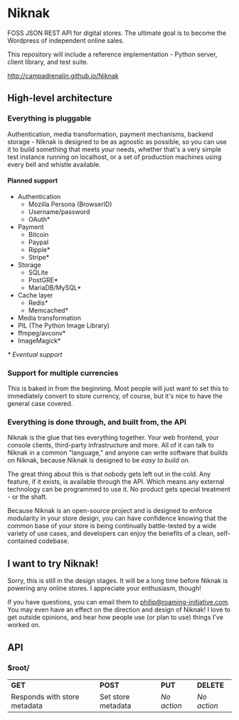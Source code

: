 Niknak
======

FOSS JSON REST API for digital stores. The ultimate goal is to become the Wordpress of independent online sales.

This repository will include a reference implementation - Python server, client library, and test suite.

http://campadrenalin.github.io/Niknak

## High-level architecture

### Everything is pluggable

Authentication, media transformation, payment mechanisms, backend storage - Niknak is designed to be as agnostic as possible, so you can use it to build something that meets *your* needs, whether that's a very simple test instance running on localhost, or a set of production machines using every bell and whistle available.

#### Planned support

 * Authentication
   * Mozilla Persona (BrowserID)
   * Username/password
   * OAuth*
 * Payment
   * Bitcoin
   * Paypal
   * Ripple*
   * Stripe*
 * Storage
   * SQLite
   * PostGRE*
   * MariaDB/MySQL*
 * Cache layer
   * Redis*
   * Memcached*
 * Media transformation
  * PIL (The Python Image Library)
   * ffmpeg/avconv*
   * ImageMagick*

_\* Eventual support_

### Support for multiple currencies

This is baked in from the beginning. Most people will just want to set this to immediately convert to store currency, of course, but it's nice to have the general case covered.

### Everything is done through, and built from, the API

Niknak is the glue that ties everything together. Your web frontend, your console clients, third-party infrastructure and more. All of it can talk to Niknak in a common "language," and anyone can write software that builds on Niknak, because Niknak is designed to be *easy to build on.*

The great thing about this is that nobody gets left out in the cold. Any feature, if it exists, is available through the API. Which means any external technology can be programmed to use it. No product gets special treatment - or the shaft.

Because Niknak is an open-source project and is designed to enforce modularity in your store design, you can have confidence knowing that the common base of your store is being continually battle-tested by a wide variety of use cases, and developers can enjoy the benefits of a clean, self-contained codebase.

## I want to try Niknak!

Sorry, this is still in the design stages. It will be a long time before Niknak is powering any online stores. I appreciate your enthusiasm, though!

If you have questions, you can email them to philip@roaming-initiative.com. You may even have an effect on the direction and design of Niknak! I love to get outside opinions, and hear how people use (or plan to use) things I've worked on.

## API

### $root/

<table>
  <tr>
    <td><b>GET</b></td>
    <td><b>POST</b></td>
    <td><b>PUT</b></td>
    <td><b>DELETE</b></td>
  </tr>
  <tr>
    <td>Responds with store metadata</td>
    <td>Set store metadata</td>
    <td><i>No action</i></td>
    <td><i>No action</i></td>
  </tr>
</table>
